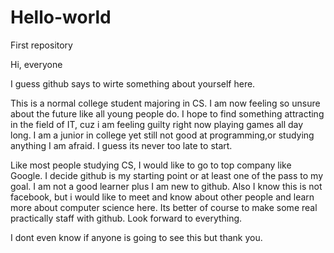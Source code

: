 # Hello-world
First repository

Hi, everyone

I guess github says to wirte something about yourself here.

This is a normal college student majoring in CS. I am now feeling so unsure about the future like all young people do.
I hope to find something attracting in the field of IT, cuz i am feeling guilty right now playing games all day long. I am a junior in college yet still not good at programming,or studying anything I am afraid. I guess its never too late to start.

Like most people studying CS, I would like to go to top company like Google. I decide github is my starting point or at least one of the pass to my goal. I am not a good learner plus I am new to github. Also I know this is not facebook, but i would like to meet and know about other people and learn more about computer science here. Its better of course to make some real practically staff with github. Look forward to everything.

I dont even know if anyone is going to see this but thank you.



